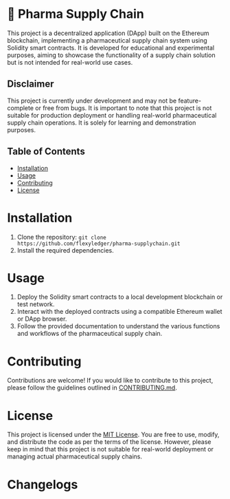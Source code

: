 # 💫 Pharma Supply Chain

This project is a decentralized application (DApp) built on the Ethereum blockchain, implementing a pharmaceutical supply chain system using Solidity smart contracts. It is developed for educational and experimental purposes, aiming to showcase the functionality of a supply chain solution but is not intended for real-world use cases.

## Disclaimer

This project is currently under development and may not be feature-complete or free from bugs. It is important to note that this project is not suitable for production deployment or handling real-world pharmaceutical supply chain operations. It is solely for learning and demonstration purposes.

## Table of Contents

- [Installation](#installation)
- [Usage](#usage)
- [Contributing](#contributing)
- [License](#license)

# Installation

1. Clone the repository: `git clone https://github.com/flexyledger/pharma-supplychain.git`
2. Install the required dependencies.

# Usage

1. Deploy the Solidity smart contracts to a local development blockchain or test network.
2. Interact with the deployed contracts using a compatible Ethereum wallet or DApp browser.
3. Follow the provided documentation to understand the various functions and workflows of the pharmaceutical supply chain.

# Contributing

Contributions are welcome! If you would like to contribute to this project, please follow the guidelines outlined in [CONTRIBUTING.md](CONTRIBUTING.md).

# License

This project is licensed under the [MIT License](LICENSE). You are free to use, modify, and distribute the code as per the terms of the license. However, please keep in mind that this project is not suitable for real-world deployment or managing actual pharmaceutical supply chains.

# Changelogs

<!-- Changelogs 
# 📜 Changelogs

<!-- Background github cover with short introduction down below 


# README

> [!NOTE]
> Sample only bala ka sa buhay mo

> [!TIP]
>  Ey ka muna Ey Eyy
> Add Contribution
> Add comment

> [!IMPORTANT]
> Crucial Important deep shit

> [!WARNING]
> Mama mo warning
> Papa mo warning

> Will create table
> And Topic
> Partial code only
> Idol Luka
> Hello nothing to edit for now
> Implement blockchain soon 
> No code for today
> Will do this in weekend
> Will do this later
> Will do today promise
> Will revise this code 
-->



